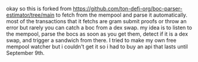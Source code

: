 okay so this is forked from https://github.com/ton-defi-org/boc-parser-estimator/tree/main to fetch from the mempool and parse it automatically. most of the transactions that it fetchs are gram submit proofs or throw an error but rarely you can catch a boc from a dex swap. my idea is to listen to the mempool, parse the bocs as soon as you get them, detect if it is a dex swap, and trigger a sandwich from there. I tried to make my own free mempool watcher but i couldn't get it so i had to buy an api that lasts until September 9th. 